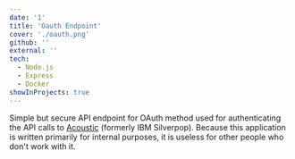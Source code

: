 ```yaml
---
date: '1'
title: 'Oauth Endpoint'
cover: './oauth.png'
github: ''
external: ''
tech:
  - Node.js
  - Express
  - Docker
showInProjects: true
---
```


Simple but secure API endpoint for OAuth method used for authenticating the API calls to [Acoustic](https://acoustic.co/) (formerly IBM Silverpop). Because this application is written primarily for internal purposes, it is useless for other people who don't work with it.
